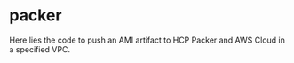# packer
Here lies the code to push an AMI artifact to HCP Packer and AWS Cloud in a specified VPC.
